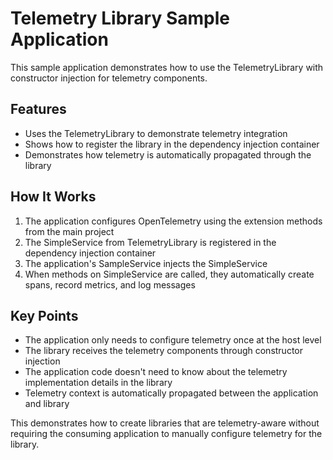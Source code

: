 # Telemetry Library Sample Application

This sample application demonstrates how to use the TelemetryLibrary with constructor injection for telemetry components.

## Features

- Uses the TelemetryLibrary to demonstrate telemetry integration
- Shows how to register the library in the dependency injection container
- Demonstrates how telemetry is automatically propagated through the library

## How It Works

1. The application configures OpenTelemetry using the extension methods from the main project
2. The SimpleService from TelemetryLibrary is registered in the dependency injection container
3. The application's SampleService injects the SimpleService
4. When methods on SimpleService are called, they automatically create spans, record metrics, and log messages

## Key Points

- The application only needs to configure telemetry once at the host level
- The library receives the telemetry components through constructor injection
- The application code doesn't need to know about the telemetry implementation details in the library
- Telemetry context is automatically propagated between the application and library

This demonstrates how to create libraries that are telemetry-aware without requiring the consuming application to manually configure telemetry for the library.
